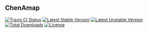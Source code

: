 ## ChenAmap

[![Travis CI Status](https://api.travis-ci.org/chenmobuys/amap.svg)](https://travis-ci.org/github/chenmobuys/amap)
[![Latest Stable Version](https://poser.pugx.org/chen/amap/v/stable.svg)](https://packagist.org/packages/chenmobuys/amap) 
[![Latest Unstable Version](https://poser.pugx.org/chen/amap/v/unstable.svg)](https://packagist.org/packages/chenmobuys/amap)
[![Total Downloads](https://poser.pugx.org/chen/amap/downloads)](https://packagist.org/packages/chenmobuys/amap) 
[![License](https://poser.pugx.org/chen/amap/license)](https://packagist.org/packages/chenmobuys/amap) 
